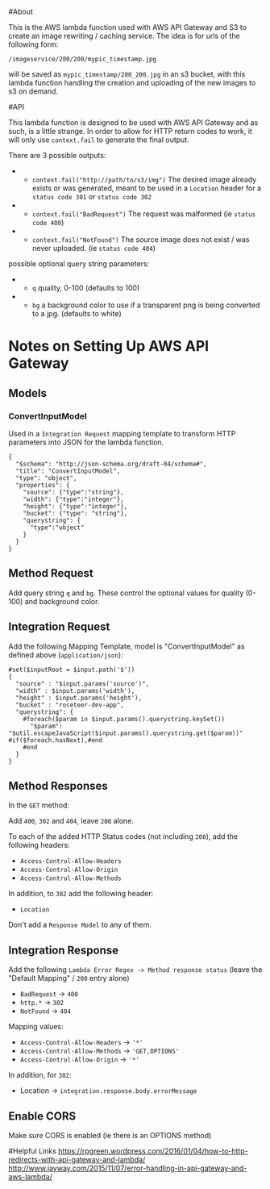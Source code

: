 #About

This is the AWS lambda function used with AWS API Gateway and S3 to create an image rewriting / caching service. The idea is for urls of the following form:

`/imageservice/200/200/mypic_timestamp.jpg`

will be saved as `mypic_timestamp/200_200.jpg` in an s3 bucket, with this lambda function handling the creation and uploading of the new images to s3 on demand. 

#API

This lambda function is designed to be used with AWS API Gateway and as such, is a little strange. In order to allow for HTTP return codes to work, it will only use `context.fail` to generate the final output.

There are 3 possible outputs:
* - `context.fail("http://path/to/s3/img")` The desired image already exists or was generated, meant to be used in a `Location` header for a `status code 301` or `status code 302` 
* - `context.fail("BadRequest")` The request was malformed (ie `status code 400`) 
* - `context.fail("NotFound")` The source image does not exist / was never uploaded. (ie `status code 404`)

possible optional query string parameters:
* - `q` quality, 0-100 (defaults to 100)
* - `bg` a background color to use if a transparent png is being converted to a jpg. (defaults to white)

# Notes on Setting Up AWS API Gateway

## Models

### ConvertInputModel
Used in a `Integration Request` mapping template to transform HTTP parameters into JSON for the lambda function.
```
{
  "$schema": "http://json-schema.org/draft-04/schema#",
  "title": "ConvertInputModel",
  "type": "object",
  "properties": {
    "source": {"type":"string"},
    "width": {"type":"integer"},
    "height": {"type":"integer"},
    "bucket": {"type": "string"},
    "querystring": {
      "type":"object"
    }
  }
}
```

## Method Request
Add query string `q` and `bg`. These control the optional values for quality (0-100) and background color.

## Integration Request

Add the following Mapping Template, model is "ConvertInputModel" as defined above (`application/json`):
```
#set($inputRoot = $input.path('$'))
{
  "source" : "$input.params('source')",
  "width" : $input.params('width'),
  "height" : $input.params('height'),
  "bucket" : "roceteer-dev-app",
  "querystring": {
    #foreach($param in $input.params().querystring.keySet())
      "$param": "$util.escapeJavaScript($input.params().querystring.get($param))" #if($foreach.hasNext),#end
    #end
  }
}
```

## Method Responses
In the `GET` method:

Add `400`, `302` and `404`, leave `200` alone.

To each of the added HTTP Status codes (not including `200`), add the following headers:
* `Access-Control-Allow-Headers`
* `Access-Control-Allow-Origin`
* `Access-Control-Allow-Methods`

In addition, to `302` add the following header:
* `Location`

Don't add a `Response Model` to any of them.

## Integration Response

Add the following `Lambda Error Regex -> Method response status` (leave the "Default Mapping" / `200` entry alone)

* `BadRequest` -> `400`
* `http.*` -> `302`
* `NotFound` -> `404`

Mapping values:
* `Access-Control-Allow-Headers` -> `'*'`
* `Access-Control-Allow-Methods` -> `'GET,OPTIONS'`
* `Access-Control-Allow-Origin` -> `'*'`

In addition, for `302`:
* Location -> `integration.response.body.errorMessage`

## Enable CORS
Make sure CORS is enabled (ie there is an OPTIONS method)

#Helpful Links
https://rpgreen.wordpress.com/2016/01/04/how-to-http-redirects-with-api-gateway-and-lambda/
http://www.jayway.com/2015/11/07/error-handling-in-api-gateway-and-aws-lambda/
